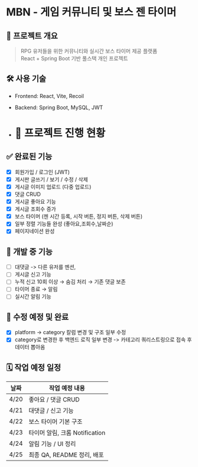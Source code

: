 # MBN - 게임 커뮤니티 및 보스 젠 타이머

## 🧾 프로젝트 개요

> RPG 유저들을 위한 커뮤니티와 실시간 보스 타이머 제공 플랫폼  
> React + Spring Boot 기반 풀스택 개인 프로젝트

## 🛠️ 사용 기술

- Frontend: React, Vite, Recoil
- Backend: Spring Boot, MySQL, JWT

- # 🧪 프로젝트 진행 현황

## ✅ 완료된 기능

- [x] 회원가입 / 로그인 (JWT)
- [x] 게시판 글쓰기 / 보기 / 수정 / 삭제
- [x] 게시글 이미지 업로드 (다중 업로드)
- [x] 댓글 CRUD
- [x] 게시글 좋아요 기능
- [x] 게시글 조회수 증가
- [x] 보스 타이머 (젠 시간 등록, 시작 버튼, 정지 버튼, 삭제 버튼)
- [x] 일부 정렬 기능들 완성 (좋아요,조회수,날짜순)
- [x] 페이지네이션 완성

## 🔧 개발 중 기능
- [ ] 대댓글 -> 다른 유저를 멘션,
- [ ] 게시글 신고 기능
- [ ] 누적 신고 10회 이상 → 숨김 처리 → 기존 댓글 보존
- [ ] 타이머 종료 → 알림
- [ ] 실시간 알림 기능

## 🔧 수정 예정 및 완료
- [x] platform -> category 칼럼 변경 및 구조 일부 수정
- [x] category로 변경한 후 백엔드 로직 일부 변경 -> 카테고리 쿼리스트링으로 접속 후 데이터 뽑아옴

## 🗓️ 작업 예정 일정

| 날짜 | 작업 예정 내용 |
|------|----------------|
| 4/20 | 좋아요 / 댓글 CRUD |
| 4/21 | 대댓글 / 신고 기능 |
| 4/22 | 보스 타이머 기본 구조 |
| 4/23 | 타이머 알림, 크롬 Notification |
| 4/24 | 알림 기능 / UI 정리 |
| 4/25 | 최종 QA, README 정리, 배포 |
